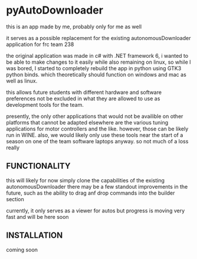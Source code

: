 # pyAutoDownloader


this is an app made by me, probably only
for me as well

it serves as a possible replacement for the 
existing autonomousDownloader application 
for frc team 238

the original application was made in c# with
.NET framework 6, i wanted to be able to
make changes to it easily while also remaining
on linux, so while I was bored, I started to
completely rebuild the app in python using 
GTK3 python binds. which theoretically should
function on windows and mac as well as linux.

this allows future students with different 
hardware and software preferences not be 
excluded in what they are allowed to use as
development tools for the team.

presently, the only other applications that
would not be availible on other platforms
that cannot be adapted elsewhere are the
various tuning applications for motor controllers
and the like. however, those can be likely
run in WINE. also, we would likely only use
these tools near the start of a season on one
of the team software laptops anyway. so not 
much of a loss really



FUNCTIONALITY
-----------------------------------
this will likely for now simply clone the
capabilities of the existing autonomousDownloader
there may be a few standout improvements in 
the future, such as the ability to drag anf
drop commands into the builder section

currently, it only serves as a viewer for autos
but progress is moving very fast and will be
here soon


INSTALLATION
---------------------------------------------

coming soon
